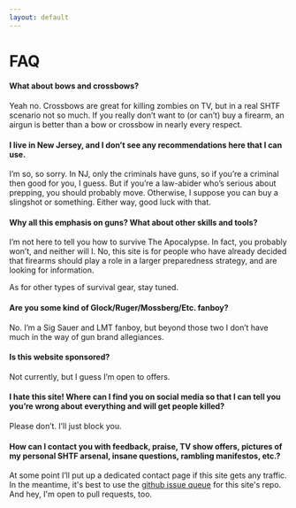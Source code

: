 ```yaml
---
layout: default
---
```

# FAQ

#### What about bows and crossbows?
Yeah no. Crossbows are great for killing zombies on TV, but in a real SHTF scenario not so much. If you really don’t want to (or can’t) buy a firearm, an airgun is better than a bow or crossbow in nearly every respect.

#### I live in New Jersey, and I don’t see any recommendations here that I can use.
I’m so, so sorry. In NJ, only the criminals have guns, so if you’re a criminal then good for you, I guess. But if you’re a law-abider who’s serious about prepping, you should probably move. Otherwise, I suppose you can buy a slingshot or something. Either way, good luck with that.

#### Why all this emphasis on guns? What about other skills and tools?
I’m not here to tell you how to survive The Apocalypse. In fact, you probably won’t, and neither will I. No, this site is for people who have already decided that firearms should play a role in a larger preparedness strategy, and are looking for information.

As for other types of survival gear, stay tuned.

#### Are you some kind of Glock/Ruger/Mossberg/Etc. fanboy?
No. I’m a Sig Sauer and LMT fanboy, but beyond those two I don’t have much in the way of gun brand allegiances.

#### Is this website sponsored?
Not currently, but I guess I’m open to offers.

#### I hate this site! Where can I find you on social media so that I can tell you you’re wrong about everything and will get people killed?
Please don’t. I’ll just block you.

#### How can I contact you with feedback, praise, TV show offers, pictures of my personal SHTF arsenal, insane questions, rambling manifestos, etc.?
At some point I’ll put up a dedicated contact page if this site gets any traffic. In the meantime, it's best to use the [github issue queue](https://github.com/jonstokes/survivalguns/issues) for this site's repo. And hey, I'm open to pull requests, too.
